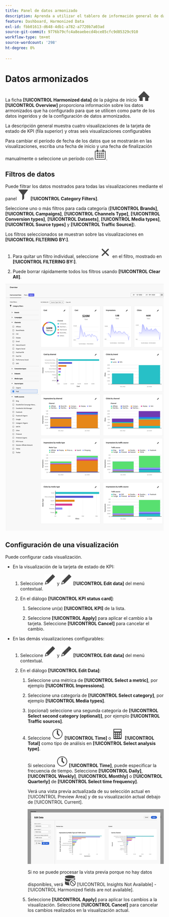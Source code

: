 ```yaml
---
title: Panel de datos armonizado
description: Aprenda a utilizar el tablero de información general de datos armonizado en Mix Modeler.
feature: Dashboard, Harmonized Data
exl-id: fbb01613-d648-4db1-a782-a7720b7a03ad
source-git-commit: 9776b79cfc4a8eaebecd4bce85cfc9d85329c910
workflow-type: tm+mt
source-wordcount: '298'
ht-degree: 0%

---
```


# Datos armonizados

La ficha **[!UICONTROL Harmonized data]** de la página de inicio ![Mix Modeler](/help/assets/icons/Home.svg) **[!UICONTROL Overview]** proporciona información sobre los datos armonizados que ha configurado para que se utilicen como parte de los datos ingeridos y de la configuración de datos armonizados.

La descripción general muestra cuatro visualizaciones de la tarjeta de estado de KPI (fila superior) y otras seis visualizaciones configurables

Para cambiar el período de fecha de los datos que se mostrarán en las visualizaciones, escriba una fecha de inicio y una fecha de finalización manualmente o seleccione un período con ![Calendario](/help/assets/icons/Calendar.svg).

## Filtros de datos

Puede filtrar los datos mostrados para todas las visualizaciones mediante el panel ![Filtrar](/help/assets/icons/Filter.svg) **[!UICONTROL Category Filters]**.

Seleccione uno o más filtros para cada categoría (**[!UICONTROL Brands]**, **[!UICONTROL Campaigns]**, **[!UICONTROL Channels Type]**, **[!UICONTROL Conversion types]**, **[!UICONTROL Datasets]**, **[!UICONTROL Media types]**, **[!UICONTROL Source types]** y **[!UICONTROL Traffic Source]**).

Los filtros seleccionados se muestran sobre las visualizaciones en **[!UICONTROL FILTERING BY:]**.

1. Para quitar un filtro individual, seleccione ![Cerrar](/help/assets/icons/Close.svg) en el filtro, mostrado en **[!UICONTROL FILTERING BY:]**.

1. Puede borrar rápidamente todos los filtros usando **[!UICONTROL Clear All]**.

![Resumen de datos armonizados](/help/assets/harmonized-data-overview.png)


## Configuración de una visualización

Puede configurar cada visualización.

* En la visualización de la tarjeta de estado de KPI:

   1. Seleccione ![Editar](/help/assets/icons/Edit.svg) y ![Editar](/help/assets/icons/Edit.svg) **[!UICONTROL Edit data]** del menú contextual.

   1. En el diálogo **[!UICONTROL KPI status card]**:

      1. Seleccione un(a) **[!UICONTROL KPI]** de la lista.

      1. Seleccione **[!UICONTROL Apply]** para aplicar el cambio a la tarjeta. Seleccione **[!UICONTROL Cancel]** para cancelar el cambio.

* En las demás visualizaciones configurables:

   1. Seleccione ![Editar](/help/assets/icons/Edit.svg) y ![Editar](/help/assets/icons/Edit.svg) **[!UICONTROL Edit data]** del menú contextual.

   1. En el diálogo **[!UICONTROL Edit Data]**:

      1. Seleccione una métrica de **[!UICONTROL Select a metric]**, por ejemplo **[!UICONTROL Impressions]**.
      1. Seleccione una categoría de **[!UICONTROL Select category]**, por ejemplo **[!UICONTROL Media types]**.
      1. (opcional) seleccione una segunda categoría de **[!UICONTROL Select second category (optional)]**, por ejemplo **[!UICONTROL Traffic sources]**.
      1. Seleccione ![Reloj](/help/assets/icons/Clock.svg) **[!UICONTROL Time]** o ![Calculadora](/help/assets/icons/Calculator.svg) **[!UICONTROL Total]** como tipo de análisis en **[!UICONTROL Select analysis type]**.

         Si selecciona ![Reloj](/help/assets/icons/Clock.svg) **[!UICONTROL Time]**, puede especificar la frecuencia de tiempo. Seleccione **[!UICONTROL Daily]**, **[!UICONTROL Weekly]**, **[!UICONTROL Monthly]** o **[!UICONTROL Quarterly]** de **[!UICONTROL Select time frequency]**.

         Verá una vista previa actualizada de su selección actual en [!UICONTROL Preview Area] y de su visualización actual debajo de [!UICONTROL Current].

         ![Editar widget de datos armonizados](/help/assets/edit-harmonized-data-widget.png)

         Si no se puede procesar la vista previa porque no hay datos disponibles, verá ![Error de datos](/help/assets/icons/DataUnavailable.svg) [!UICONTROL Insights Not Available] - [!UICONTROL Harmonized fields are not available].

      1. Seleccione **[!UICONTROL Apply]** para aplicar los cambios a la visualización. Seleccione **[!UICONTROL Cancel]** para cancelar los cambios realizados en la visualización actual.
